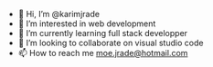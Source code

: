 - 👋 Hi, I’m @karimjrade
- 👀 I’m interested in web development
- 🌱 I’m currently learning full stack developper
- 💞️ I’m looking to collaborate on visual studio code
- 📫 How to reach me moe.jrade@hotmail.com


<!---
karimjrade/karimjrade is a ✨ special ✨ repository because its `README.md` (this file) appears on your GitHub profile.
You can click the Preview link to take a look at your changes.
--->
